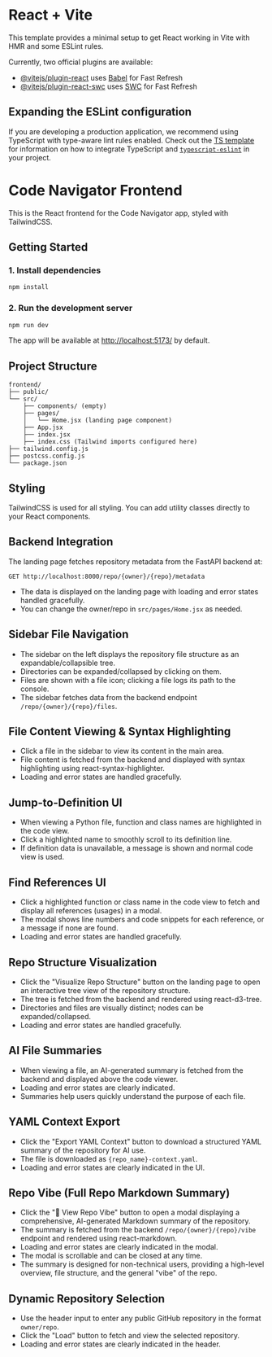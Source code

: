 # React + Vite

This template provides a minimal setup to get React working in Vite with HMR and some ESLint rules.

Currently, two official plugins are available:

- [@vitejs/plugin-react](https://github.com/vitejs/vite-plugin-react/blob/main/packages/plugin-react) uses [Babel](https://babeljs.io/) for Fast Refresh
- [@vitejs/plugin-react-swc](https://github.com/vitejs/vite-plugin-react/blob/main/packages/plugin-react-swc) uses [SWC](https://swc.rs/) for Fast Refresh

## Expanding the ESLint configuration

If you are developing a production application, we recommend using TypeScript with type-aware lint rules enabled. Check out the [TS template](https://github.com/vitejs/vite/tree/main/packages/create-vite/template-react-ts) for information on how to integrate TypeScript and [`typescript-eslint`](https://typescript-eslint.io) in your project.

# Code Navigator Frontend

This is the React frontend for the Code Navigator app, styled with TailwindCSS.

## Getting Started

### 1. Install dependencies

```bash
npm install
```

### 2. Run the development server

```bash
npm run dev
```

The app will be available at [http://localhost:5173/](http://localhost:5173/) by default.

## Project Structure

```
frontend/
├── public/
└── src/
    ├── components/ (empty)
    ├── pages/
    │   └── Home.jsx (landing page component)
    ├── App.jsx
    ├── index.jsx
    ├── index.css (Tailwind imports configured here)
├── tailwind.config.js
├── postcss.config.js
└── package.json
```

## Styling

TailwindCSS is used for all styling. You can add utility classes directly to your React components.

## Backend Integration

The landing page fetches repository metadata from the FastAPI backend at:

```
GET http://localhost:8000/repo/{owner}/{repo}/metadata
```

- The data is displayed on the landing page with loading and error states handled gracefully.
- You can change the owner/repo in `src/pages/Home.jsx` as needed.

## Sidebar File Navigation

- The sidebar on the left displays the repository file structure as an expandable/collapsible tree.
- Directories can be expanded/collapsed by clicking on them.
- Files are shown with a file icon; clicking a file logs its path to the console.
- The sidebar fetches data from the backend endpoint `/repo/{owner}/{repo}/files`.

## File Content Viewing & Syntax Highlighting

- Click a file in the sidebar to view its content in the main area.
- File content is fetched from the backend and displayed with syntax highlighting using react-syntax-highlighter.
- Loading and error states are handled gracefully.

## Jump-to-Definition UI

- When viewing a Python file, function and class names are highlighted in the code view.
- Click a highlighted name to smoothly scroll to its definition line.
- If definition data is unavailable, a message is shown and normal code view is used.

## Find References UI

- Click a highlighted function or class name in the code view to fetch and display all references (usages) in a modal.
- The modal shows line numbers and code snippets for each reference, or a message if none are found.
- Loading and error states are handled gracefully.

## Repo Structure Visualization

- Click the "Visualize Repo Structure" button on the landing page to open an interactive tree view of the repository structure.
- The tree is fetched from the backend and rendered using react-d3-tree.
- Directories and files are visually distinct; nodes can be expanded/collapsed.
- Loading and error states are handled gracefully.

## AI File Summaries

- When viewing a file, an AI-generated summary is fetched from the backend and displayed above the code viewer.
- Loading and error states are clearly indicated.
- Summaries help users quickly understand the purpose of each file.

## YAML Context Export

- Click the "Export YAML Context" button to download a structured YAML summary of the repository for AI use.
- The file is downloaded as `{repo_name}-context.yaml`.
- Loading and error states are clearly indicated in the UI.

## Repo Vibe (Full Repo Markdown Summary)

- Click the "📖 View Repo Vibe" button to open a modal displaying a comprehensive, AI-generated Markdown summary of the repository.
- The summary is fetched from the backend `/repo/{owner}/{repo}/vibe` endpoint and rendered using react-markdown.
- Loading and error states are clearly indicated in the modal.
- The modal is scrollable and can be closed at any time.
- The summary is designed for non-technical users, providing a high-level overview, file structure, and the general "vibe" of the repo.

## Dynamic Repository Selection

- Use the header input to enter any public GitHub repository in the format `owner/repo`.
- Click the "Load" button to fetch and view the selected repository.
- Loading and error states are clearly indicated in the header.
